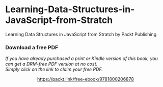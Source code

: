 # Learning-Data-Structures-in-JavaScript-from-Stratch
Learning Data Structures in JavaScript from Stratch by Packt Publishing
### Download a free PDF

 <i>If you have already purchased a print or Kindle version of this book, you can get a DRM-free PDF version at no cost.<br>Simply click on the link to claim your free PDF.</i>
<p align="center"> <a href="https://packt.link/free-ebook/9781800206878">https://packt.link/free-ebook/9781800206878 </a> </p>